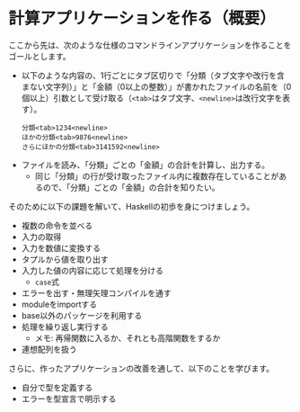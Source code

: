 # 計算アプリケーションを作る（概要）

ここから先は、次のような仕様のコマンドラインアプリケーションを作ることをゴールとします。

- 以下のような内容の、1行ごとにタブ区切りで「分類（タブ文字や改行を含まない文字列）」と「金額（0以上の整数）」が書かれたファイルの名前を（0個以上）引数として受け取る（`<tab>`はタブ文字、`<newline>`は改行文字を表す）。  
  ```
  分類<tab>1234<newline>
  ほかの分類<tab>9876<newline>
  さらにほかの分類<tab>3141592<newline>
  ```
- ファイルを読み、「分類」ごとの「金額」の合計を計算し、出力する。
    - 同じ「分類」の行が受け取ったファイル内に複数存在していることがあるので、「分類」ごとの「金額」の合計を知りたい。

そのために以下の課題を解いて、Haskellの初歩を身につけましょう。


- 複数の命令を並べる
- 入力の取得
- 入力を数値に変換する
- タプルから値を取り出す
- 入力した値の内容に応じて処理を分ける
    - `case`式
- エラーを出す・無理矢理コンパイルを通す
- moduleをimportする
- base以外のパッケージを利用する
- 処理を繰り返し実行する
    - メモ: 再帰関数に入るか、それとも高階関数をするか
- 連想配列を扱う

さらに、作ったアプリケーションの改善を通して、以下のことを学びます。

- 自分で型を定義する
- エラーを型宣言で明示する
